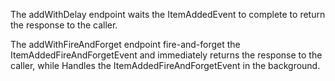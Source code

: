 The addWithDelay endpoint waits the ItemAddedEvent to complete to return the response to the caller.

The addWithFireAndForget endpoint fire-and-forget the ItemAddedFireAndForgetEvent and immediately returns the response to the caller, while Handles the ItemAddedFireAndForgetEvent in the background.

